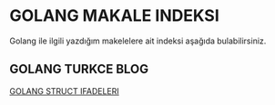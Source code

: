 # GOLANG MAKALE INDEKSI 

Golang ile ilgili yazdığım makelelere ait indeksi aşağıda bulabilirsiniz. 

## GOLANG TURKCE BLOG 

[GOLANG STRUCT IFADELERI](GOLANG_STRUCT.md)
